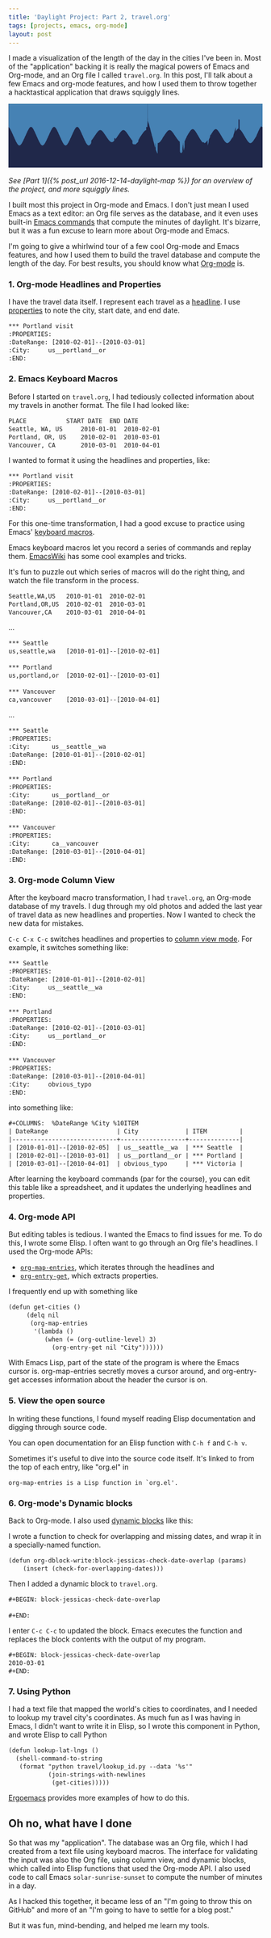 ```yaml
---
title: 'Daylight Project: Part 2, travel.org'
tags: [projects, emacs, org-mode]
layout: post
---
```


I made a visualization of the length of the day in the cities I've
been in.  Most of the "application" backing it is really the magical
powers of Emacs and Org-mode, and an Org file I called
`travel.org`. In this post, I'll talk about a few Emacs and org-mode
features, and how I used them to throw together a hacktastical
application that draws squiggly lines.


![daylight](/assets/2016-12-14-daylight.png)

_See [Part 1]({% post_url 2016-12-14-daylight-map %}) for an overview
of the project, and more squiggly lines._



I built most this project in Org-mode and Emacs. I don't just mean I
used Emacs as a text editor: an Org file serves as the database, and
it even uses built-in [Emacs commands](https://www.gnu.org/software/emacs/manual/html_node/emacs/Sunrise_002fSunset.html) that compute the minutes of daylight. It's bizarre, but
it was a fun excuse to learn more about Org-mode and Emacs.

I'm going to give a whirlwind tour of a few cool Org-mode and Emacs
features, and how I used them to build the travel database and compute
the length of the day. For best results, you should know what
[Org-mode](http://orgmode.org) is.

### 1. Org-mode Headlines and Properties

I have the travel data itself. I represent each travel as a
[headline](http://orgmode.org/manual/Headlines.html). I use
[properties](http://orgmode.org/guide/Properties.html) to note the
city, start date, and end date.

    *** Portland visit
    :PROPERTIES:
    :DateRange: [2010-02-01]--[2010-03-01]
    :City:     us__portland__or
    :END:

### 2. Emacs Keyboard Macros

Before I started on `travel.org`, I had tediously collected
information about my travels in another format. The file I had looked
like:

    PLACE		   	START DATE	END DATE
    Seattle, WA, US 	2010-01-01	2010-02-01
    Portland, OR, US	2010-02-01	2010-03-01
    Vancouver, CA		2010-03-01	2010-04-01

I wanted to format it using the headlines and properties, like:

    *** Portland visit
    :PROPERTIES:
    :DateRange: [2010-02-01]--[2010-03-01]
    :City:     us__portland__or
    :END:

For this one-time transformation, I had a good excuse to practice
using Emacs'
[keyboard macros](https://www.gnu.org/software/emacs/manual/html_node/emacs/Keyboard-Macros.html).

Emacs keyboard macros let you record a series of commands and replay
them. [EmacsWiki](https://www.emacswiki.org/emacs/KeyboardMacrosTricks)
has some cool examples and tricks.

It's fun to puzzle out which series of macros will do the right thing,
and watch the file transform in the process.

    Seattle,WA,US 	2010-01-01	2010-02-01
    Portland,OR,US	2010-02-01	2010-03-01
    Vancouver,CA	2010-03-01	2010-04-01

...

    *** Seattle
    us,seattle,wa	[2010-01-01]--[2010-02-01]

    *** Portland
    us,portland,or	[2010-02-01]--[2010-03-01]

    *** Vancouver
    ca,vancouver	[2010-03-01]--[2010-04-01]

...

    *** Seattle
    :PROPERTIES:
    :City:      us__seattle__wa
    :DateRange: [2010-01-01]--[2010-02-01]
    :END:
    
    *** Portland
    :PROPERTIES:
    :City:      us__portland__or
    :DateRange: [2010-02-01]--[2010-03-01]
    :END:
        
    *** Vancouver
    :PROPERTIES:
    :City:      ca__vancouver
    :DateRange: [2010-03-01]--[2010-04-01]
    :END:


### 3. Org-mode Column View

After the keyboard macro transformation, I had `travel.org`, an
Org-mode database of my travels. I dug through my old photos and added
the last year of travel data as new headlines and properties. Now I
wanted to check the new data for mistakes.

`C-c C-x C-c` switches headlines and properties to
[column view mode](http://orgmode.org/manual/Using-column-view.html#Using-column-view). For example, it switches something like:

    *** Seattle
    :PROPERTIES:
    :DateRange: [2010-01-01]--[2010-02-01]
    :City:     us__seattle__wa
    :END:
    
    *** Portland
    :PROPERTIES:
    :DateRange: [2010-02-01]--[2010-03-01]
    :City:     us__portland__or
    :END:
    
    *** Vancouver
    :PROPERTIES:
    :DateRange: [2010-03-01]--[2010-04-01]
    :City:     obvious_typo
    :END:
    
into something like:

    #+COLUMNS:  %DateRange %City %10ITEM
    | DateRange                   | City             | ITEM         |
    |-----------------------------+------------------+--------------|
    | [2010-01-01]--[2010-02-05]  | us__seattle__wa  | *** Seattle  |
    | [2010-02-01]--[2010-03-01]  | us__portland__or | *** Portland |
    | [2010-03-01]--[2010-04-01]  | obvious_typo     | *** Victoria |

After learning the keyboard commands (par for the course), you can
edit this table like a spreadsheet, and it updates the underlying
headlines and properties.


### 4. Org-mode API

But editing tables is tedious. I wanted the Emacs to find issues for
me. To do this, I wrote some Elisp. I often want to go through an Org
file's headlines. I used the Org-mode APIs:

 * [`org-map-entries`](http://orgmode.org/manual/Using-the-mapping-API.html),
which iterates through the headlines and
 * [`org-entry-get`](http://orgmode.org/manual/Using-the-property-API.html#Using-the-property-API),
which extracts properties.

I frequently end up with something like

    (defun get-cities ()
         (delq nil
          (org-map-entries
           '(lambda ()
              (when (= (org-outline-level) 3)
                (org-entry-get nil "City"))))))


With Emacs Lisp, part of the state of the program is where the Emacs
cursor is. org-map-entries secretly moves a cursor around, and
org-entry-get accesses information about the header the cursor is on.

### 5. View the open source

In writing these functions, I found myself reading Elisp documentation
and digging through source code.

You can open documentation for an Elisp function with `C-h f` and `C-h v`. 

Sometimes it's useful to dive into the source code itself. It's linked
to from the top of each entry, like "org.el" in

    org-map-entries is a Lisp function in `org.el'.

### 6. Org-mode's Dynamic blocks

Back to Org-mode. I also used
[dynamic blocks](http://orgmode.org/manual/Dynamic-blocks.html) like
this:

I wrote a function to check for overlapping and missing dates, and
wrap it in a specially-named function.

    (defun org-dblock-write:block-jessicas-check-date-overlap (params)
        (insert (check-for-overlapping-dates)))

Then I added a dynamic block to `travel.org`.

    #+BEGIN: block-jessicas-check-date-overlap
    
    #+END:
    
I enter `C-c C-c` to updated the block. Emacs executes the function
and replaces the block contents with the output of my program.

    #+BEGIN: block-jessicas-check-date-overlap
    2010-03-01
    #+END:
    
    
### 7. Using Python

I had a text file that mapped the world's cities to coordinates, and I
needed to lookup my travel city's coordinates. As much fun as I was
having in Emacs, I didn't want to write it in Elisp, so I wrote this
component in Python, and wrote Elisp to call Python


    (defun lookup-lat-lngs ()
      (shell-command-to-string
       (format "python travel/lookup_id.py --data '%s'"
               (join-strings-with-newlines
                (get-cities)))))
    

[Ergoemacs](http://ergoemacs.org/emacs/elisp_perl_wrapper.html)
provides more examples of how to do this.


## Oh no, what have I done

So that was my "application". The database was an Org file, which I
had created from a text file using keyboard macros.  The interface for
validating the input was also the Org file, using column view, and
dynamic blocks, which called into Elisp functions that used the
Org-mode API. I also used code to call Emacs `solar-sunrise-sunset` to
compute the number of minutes in a day.

As I hacked this together, it became less of an "I'm going to throw
this on GitHub" and more of an "I'm going to have to settle for a
blog post."

But it was fun, mind-bending, and helped me learn my tools.

